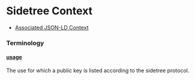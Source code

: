 # Sidetree Context

- [Associated JSON-LD Context](./sidetree-v0.1.jsonld)

### Terminology

<h4 id="usage"><a href="#usage">usage</a></h4>

The use for which a public key is listed according to the sidetree protocol.
